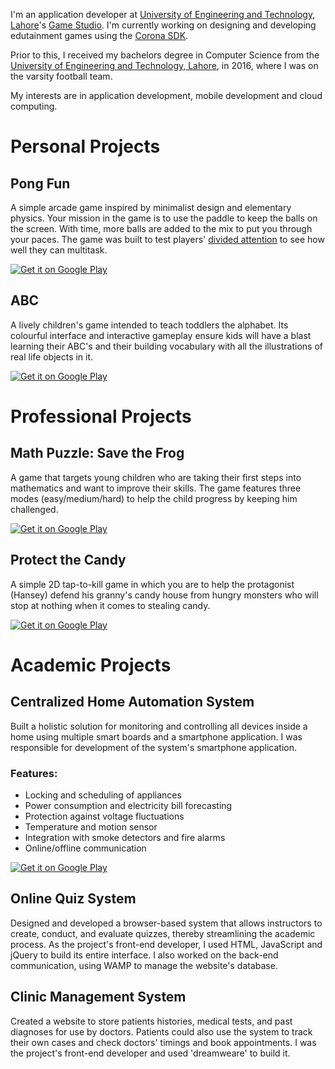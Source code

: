 I'm an application developer at [University of Engineering and Technology, Lahore](http://www.uet.edu.pk/)'s [Game Studio](http://www.kics.edu.pk/labs/about/uetgs). I'm currently working on designing and developing edutainment games using the [Corona SDK](https://coronalabs.com/).

Prior to this, I received my bachelors degree in Computer Science from the [University of Engineering and Technology, Lahore](http://www.uet.edu.pk/), in 2016, where I was on the varsity football team.

My interests are in application development, mobile development and cloud computing.

# Personal Projects

## Pong Fun 
A simple arcade game inspired by minimalist design and elementary physics. Your mission in the game is to use the paddle to keep the balls on the screen. With time, more balls are added to the mix to put you through your paces. The game was built to test players' [divided attention](https://edubloxtutor.com/improving-divided-attention/) to see how well they can multitask.

<a href='https://play.google.com/store/apps/details?id=com.gmail.khawarali5.pongFun&pcampaignid=MKT-Other-global-all-co-prtnr-py-PartBadge-Mar2515-1'><img alt='Get it on Google Play' src='https://play.google.com/intl/en_us/badges/images/generic/en_badge_web_generic.png'/></a>

## ABC
A lively children's game intended to teach toddlers the alphabet. Its colourful interface and interactive gameplay ensure kids will have a blast learning their ABC's and their building vocabulary with all the illustrations of real life objects in it.

<a href='https://play.google.com/store/apps/details?id=com.gmail.khawarali5.ABC&pcampaignid=MKT-Other-global-all-co-prtnr-py-PartBadge-Mar2515-1'><img alt='Get it on Google Play' src='https://play.google.com/intl/en_us/badges/images/generic/en_badge_web_generic.png'/></a>

# Professional Projects

## Math Puzzle: Save the Frog 
A game that targets young children who are taking their first steps into mathematics and want to improve their skills. The game features three modes (easy/medium/hard) to help the child progress by keeping him challenged.

<a href='https://play.google.com/store/apps/details?id=pk.edu.kics.uetgs.Math_Puzzle&pcampaignid=MKT-Other-global-all-co-prtnr-py-PartBadge-Mar2515-1'><img alt='Get it on Google Play' src='https://play.google.com/intl/en_us/badges/images/generic/en_badge_web_generic.png'/></a>


## Protect the Candy
A simple 2D tap-to-kill game in which you are to help the protagonist (Hansey) defend his granny's candy house from hungry monsters who will stop at nothing when it comes to stealing candy.

<a href='https://play.google.com/store/apps/details?id=pk.edu.kics.ayyaz.ali.ProtectTheCandy&pcampaignid=MKT-Other-global-all-co-prtnr-py-PartBadge-Mar2515-1'><img alt='Get it on Google Play' src='https://play.google.com/intl/en_us/badges/images/generic/en_badge_web_generic.png'/></a>


# Academic Projects

## Centralized Home Automation System

Built a holistic solution for monitoring and controlling all devices inside a home using multiple smart boards and a smartphone application. I was responsible for development of the system's smartphone application.

### Features: 

- Locking and scheduling of appliances
- Power consumption and electricity bill forecasting
- Protection against voltage fluctuations
- Temperature and motion sensor
- Integration with smoke detectors and fire alarms
- Online/offline communication

<a href='https://play.google.com/store/apps/details?id=com.support.android.iotechSvitch&pcampaignid=MKT-Other-global-all-co-prtnr-py-PartBadge-Mar2515-1'><img alt='Get it on Google Play' src='https://play.google.com/intl/en_us/badges/images/generic/en_badge_web_generic.png'/></a>


## Online Quiz System

Designed and developed a browser-based system that allows instructors to create, conduct, and evaluate quizzes, thereby streamlining the academic process. As the project's front-end developer, I used HTML, JavaScript and jQuery to build its entire interface. I also worked on the back-end communication, using WAMP to manage the website's database.

## Clinic Management System

Created a website to store patients histories, medical tests, and past diagnoses for use by doctors. Patients could also use the system to track their own cases and check doctors' timings and book appointments. I was the project's front-end developer and used 'dreamweare' to build it.
